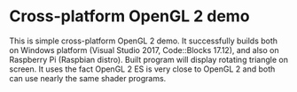 # Cross-platform OpenGL 2 demo

This is simple cross-platform OpenGL 2 demo. It successfully builds both on Windows platform (Visual Studio 2017, Code::Blocks 17.12), and also on Raspberry Pi (Raspbian distro).
Built program will display rotating triangle on screen. It uses the fact OpenGL 2 ES is very close to OpenGL 2 and both can use nearly the same shader programs. 